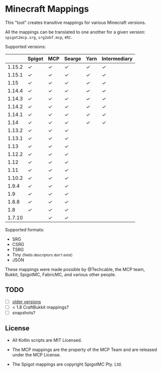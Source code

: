 # Minecraft Mappings

This "tool" creates transitive mappings for various Minecraft versions.

All the mappings can be translated to one another for a given version: `spigot2mcp.srg`, `srg2obf.mcp`, etc.

Supported versions:

|        | Spigot   | MCP      | Searge   | Yarn     | Intermediary |
|--------|----------|----------|----------|----------|--------------|
| 1.15.2 | &#x2713; | &#x2713; | &#x2713; | &#x2713; | &#x2713;     |
| 1.15.1 | &#x2713; | &#x2713; | &#x2713; | &#x2713; | &#x2713;     |
| 1.15   | &#x2713; | &#x2713; | &#x2713; | &#x2713; | &#x2713;     |
| 1.14.4 | &#x2713; | &#x2713; | &#x2713; | &#x2713; | &#x2713;     |
| 1.14.3 | &#x2713; | &#x2713; | &#x2713; | &#x2713; | &#x2713;     |
| 1.14.2 | &#x2713; | &#x2713; | &#x2713; | &#x2713; | &#x2713;     |
| 1.14.1 | &#x2713; | &#x2713; | &#x2713; | &#x2713; | &#x2713;     |
| 1.14   | &#x2713; | &#x2713; | &#x2713; | &#x2713; | &#x2713;     |
| 1.13.2 | &#x2713; | &#x2713; | &#x2713; |              |
| 1.13.1 | &#x2713; | &#x2713; | &#x2713; |              |
| 1.13   | &#x2713; | &#x2713; | &#x2713; |              |
| 1.12.2 | &#x2713; | &#x2713; | &#x2713; |              |
| 1.12   | &#x2713; | &#x2713; | &#x2713; |              |
| 1.11   | &#x2713; | &#x2713; | &#x2713; |              |
| 1.10.2 | &#x2713; | &#x2713; | &#x2713; |              |
| 1.9.4  | &#x2713; | &#x2713; | &#x2713; |              |
| 1.9    | &#x2713; | &#x2713; | &#x2713; |              |
| 1.8.8  | &#x2713; | &#x2713; | &#x2713; |              |
| 1.8    | &#x2713; | &#x2713; | &#x2713; |              |
| 1.7.10 |          | &#x2713; | &#x2713; |              |

Supported formats:

- SRG
- CSRG
- TSRG
- Tiny <small>(fields descriptors don't exist)</small>
- JSON

These mappings were made possible by @Techcable, the MCP team, Bukkit, SpigotMC, FabricMC, and various other people.

## TODO

- [ ] [older versions](https://github.com/agaricusb/MinecraftRemapping)
- [ ] < 1.8 CraftBukkit mappings?
- [ ] snapshots?

## License

* All Kotlin scripts are MIT Licensed.

* The MCP mappings are the property of the MCP Team and are released under the MCP License.

* The Spigot mappings are copyright SpigotMC Pty. Ltd.
